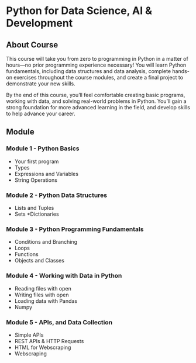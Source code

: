 # Python for Data Science, AI & Development
## About Course

This course will take you from zero to programming in Python in a matter of hours—no prior programming experience necessary! You will learn Python fundamentals, including data structures and data analysis, complete hands-on exercises throughout the course modules, and create a final project to demonstrate your new skills. 

By the end of this course, you’ll feel comfortable creating basic programs, working with data, and solving real-world problems in Python. You’ll gain a strong foundation for more advanced learning in the field, and develop skills to help advance your career. 

## Module 

### Module 1 - Python Basics
  * Your first program
  * Types
  * Expressions and Variables
  * String Operations
 
### Module 2 - Python Data Structures
   * Lists and Tuples
   * Sets
   *Dictionaries

### Module 3 - Python Programming Fundamentals
  * Conditions and Branching
  * Loops
  * Functions
  * Objects and Classes

### Module 4 - Working with Data in Python
  * Reading files with open
  * Writing files with open
  * Loading data with Pandas
  * Numpy

### Module 5 - APIs, and Data Collection
  * Simple APIs
  * REST APIs & HTTP Requests
  * HTML for Webscraping
  * Webscraping
